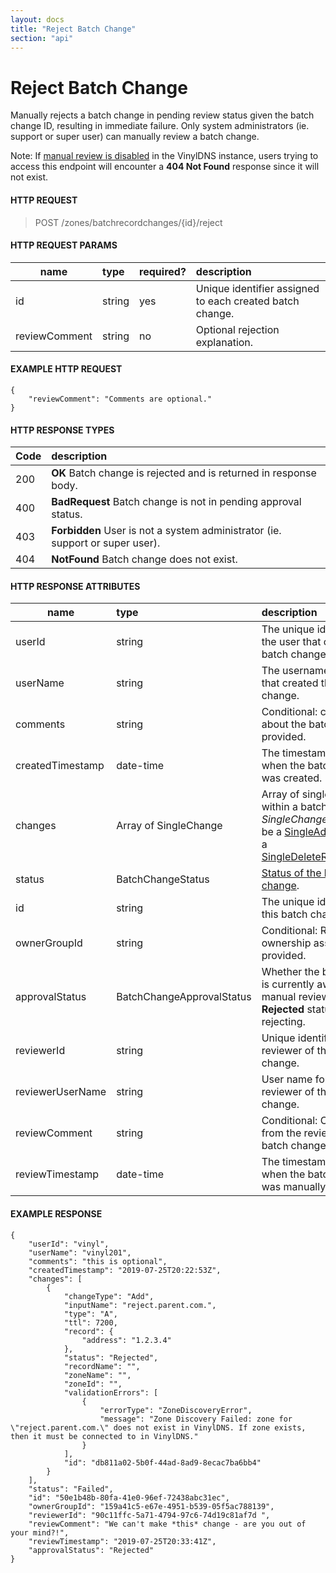 ```yaml
---
layout: docs
title: "Reject Batch Change"
section: "api"
---
```


# Reject Batch Change

Manually rejects a batch change in pending review status given the batch change ID, resulting in immediate failure. Only
system administrators (ie. support or super user) can manually review a batch change.

Note: If [manual review is disabled](../operator/config-api.html#manual-review) in the VinylDNS instance,
users trying to access this endpoint will encounter a **404 Not Found** response since it will not exist. 


#### HTTP REQUEST

> POST /zones/batchrecordchanges/{id}/reject


#### HTTP REQUEST PARAMS

name          | type          | required?   | description |
 ------------ | :------------ | ----------- | :---------- |
id            | string        | yes         | Unique identifier assigned to each created batch change. |
reviewComment | string        | no          | Optional rejection explanation. |


#### EXAMPLE HTTP REQUEST
```
{
    "reviewComment": "Comments are optional."
}
```


#### HTTP RESPONSE TYPES

Code          | description |
 ------------ | :---------- |
200           | **OK** Batch change is rejected and is returned in response body. |
400           | **BadRequest** Batch change is not in pending approval status. |
403           | **Forbidden** User is not a system administrator (ie. support or super user). |
404           | **NotFound** Batch change does not exist. |

#### HTTP RESPONSE ATTRIBUTES <a id="http-response-attributes" />

name          | type        | description |
 ------------ | :---------- | :---------- |
userId        | string      | The unique identifier of the user that created the batch change. |
userName      | string      | The username of the user that created the batch change. |
comments      | string      | Conditional: comments about the batch change, if provided. |
createdTimestamp | date-time      | The timestamp (UTC) when the batch change was created. |
changes       | Array of SingleChange | Array of single changes within a batch change. A *SingleChange* can either be a [SingleAddChange](batchchange-model.html#singleaddchange-attributes) or a [SingleDeleteRRSetChange](batchchange-model.html#singledeleterrsetchange-attributes). |
status        | BatchChangeStatus | [Status of the batch change](batchchange-model.html#batchchange-attributes). |
id            | string      | The unique identifier for this batch change. |
ownerGroupId  | string      | Conditional: Record ownership assignment, if provided. |
approvalStatus | BatchChangeApprovalStatus      | Whether the batch change is currently awaiting manual review. Will be **Rejected** status when rejecting. |
reviewerId    | string      | Unique identifier for the reviewer of the batch change. |
reviewerUserName  | string      | User name for the reviewer of the batch change. |
reviewComment | string      | Conditional: Comment from the reviewer of the batch change, if provided. |
reviewTimestamp | date-time  | The timestamp (UTC) of when the batch change was manually reviewed. |


#### EXAMPLE RESPONSE

```
{
    "userId": "vinyl", 
    "userName": "vinyl201", 
    "comments": "this is optional", 
    "createdTimestamp": "2019-07-25T20:22:53Z",
    "changes": [
        {
            "changeType": "Add",
            "inputName": "reject.parent.com.",
            "type": "A",
            "ttl": 7200,
            "record": {
                "address": "1.2.3.4"
            },
            "status": "Rejected",
            "recordName": "",
            "zoneName": "",
            "zoneId": "",
            "validationErrors": [
                {
                    "errorType": "ZoneDiscoveryError",
                    "message": "Zone Discovery Failed: zone for \"reject.parent.com.\" does not exist in VinylDNS. If zone exists, then it must be connected to in VinylDNS."
                }
            ],
            "id": "db811a02-5b0f-44ad-8ad9-8ecac7ba6bb4"
        }
    ],
    "status": "Failed",
    "id": "50e1b48b-80fa-41e0-96ef-72438abc31ec",
    "ownerGroupId": "159a41c5-e67e-4951-b539-05f5ac788139",
    "reviewerId": "90c11ffc-5a71-4794-97c6-74d19c81af7d ",
    "reviewComment": "We can't make *this* change - are you out of your mind?!",
    "reviewTimestamp": "2019-07-25T20:33:41Z",
    "approvalStatus": "Rejected"
}
```
